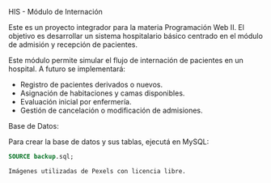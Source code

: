  HIS - Módulo de Internación

Este es un proyecto integrador para la materia Programación Web II. El objetivo es desarrollar un sistema hospitalario básico centrado en el módulo de admisión y recepción de pacientes.

Este módulo permite simular el flujo de internación de pacientes en un hospital. A futuro se implementará:

- Registro de pacientes derivados o nuevos.
- Asignación de habitaciones y camas disponibles.
- Evaluación inicial por enfermería.
- Gestión de cancelación o modificación de admisiones.

Base de Datos:

Para crear la base de datos y sus tablas, ejecutá en MySQL:

```sql
SOURCE backup.sql;

Imágenes utilizadas de Pexels con licencia libre.